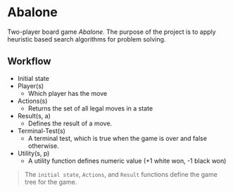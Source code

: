 # Abalone
Two-player board game *Abalone*. The purpose of the project is to apply heuristic based search algorithms for problem solving. 

## Workflow
-  Initial state
-   Player(s)  
      - Which player has the move
-   Actions(s)
      - Returns the set of all legal moves in a state
-   Result(s, a)
      - Defines the result of a move.
-   Terminal-Test(s)
      - A terminal test, which is true when the game is over and false otherwise.
-   Utility(s, p)
      - A utility function defines numeric value (+1 white won, -1 black won)

> The `initial state`, `Actions`, and `Result` functions define the game tree for the game.
